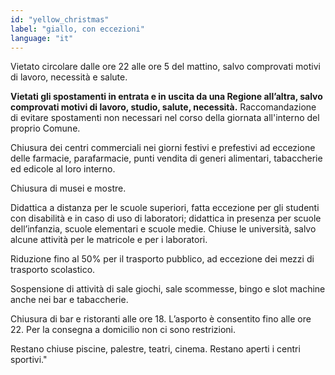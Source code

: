```yaml
---
id: "yellow_christmas"
label: "giallo, con eccezioni"
language: "it"
---
```

Vietato circolare dalle ore 22 alle ore 5 del mattino, salvo comprovati motivi di lavoro, necessità e salute.

**Vietati gli spostamenti in entrata e in uscita da una Regione all’altra, salvo comprovati motivi di lavoro, studio, salute, necessità.** Raccomandazione di evitare spostamenti non necessari nel corso della giornata all'interno del proprio Comune.

Chiusura dei centri commerciali nei giorni festivi e prefestivi ad eccezione delle farmacie,  parafarmacie, punti vendita di generi alimentari, tabaccherie ed edicole al loro interno.

Chiusura di musei e mostre.

Didattica a distanza per le scuole superiori, fatta eccezione per gli studenti con disabilità e in caso di uso di laboratori; didattica in presenza per scuole dell’infanzia, scuole elementari e scuole medie. Chiuse le università, salvo alcune attività per le matricole e per i laboratori.

Riduzione fino al 50% per il trasporto pubblico, ad eccezione dei mezzi di trasporto scolastico.

Sospensione di attività di sale giochi, sale scommesse, bingo e slot machine anche nei bar e tabaccherie.

Chiusura di bar e ristoranti alle ore 18. L’asporto è consentito fino alle ore 22. Per la consegna a domicilio non ci sono restrizioni.

Restano chiuse piscine, palestre, teatri, cinema. Restano aperti i centri sportivi."
